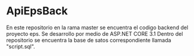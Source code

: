 # ApiEpsBack

En este repositorio en la rama master se encuentra el codigo backend del proyecto eps. Se desarrollo por medio de ASP.NET CORE 3.1 
Dentro del repositorio se encuentra la base de satos correspondiente llamada "script.sql".
